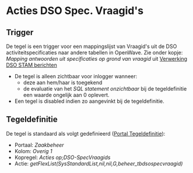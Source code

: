 # Acties DSO Spec. Vraagid's

## Trigger

De tegel is een trigger voor een mappingslijst van Vraagid's uit de DSO activiteitspecificaties naar andere tabellen in OpenWave. Zie onder kopje: *Mapping antwoorden uit specificaties op grond van vraagid* uit [Verwerking DSO STAM berichten](/probleemoplossing/programmablokken/verwerking_dso_stam_berichten.md)

- De tegel is alleen zichtbaar voor inlogger wanneer:
  - deze aan hem/haar is toegekend
  - de evaluatie van het *SQL statement onzichtbaar* bij de tegeldefinitie een waarde ongelijk aan 0 oplevert.
- Een tegel is disabled indien zo aangevinkt bij de tegeldefinitie.

## Tegeldefinitie

De tegel is standaard als volgt gedefinieerd ([Portal Tegeldefinitie](/instellen_inrichten/portaldefinitie/portal_tegel.md)):

- Portaal: *Zaakbeheer*
- Kolom: *Overig 1*
- Kopregel: *Acties op;DSO-SpecVraagids*
- Actie: *getFlexList(SysStandardList,nil,nil,G,beheer_tbdsospecvraagid)*
